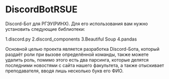 # DiscordBotRSUE
Discord-Бот для РГЭУ(РИНХ).
Для его использования вам нужно установить следующие библиотеки:

1.discord.py
2.discord_components
3.Beautiful Soup
4.pandas

Основной целью проекта является разработка Discord-Бота, который раздаёт роли при вызове определённой команды, также можете удалить роль, помимо этого есть два парсинга, которые делятся последними новостями с сайта нашего факультета, а также отыскивает преподавателя, вводя лишь несколько букв его ФИО.  

